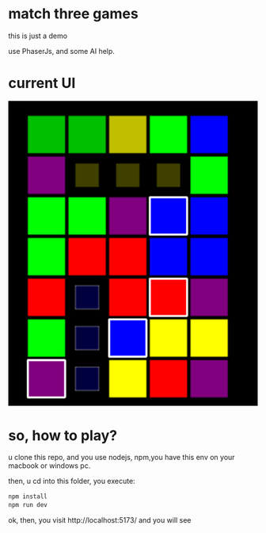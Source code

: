 
# match three games

this is just a demo

use PhaserJs, and some AI help.


# current UI
 

![alt text](/assets/image.png)

# so, how to play?

u clone this repo, and you use nodejs, npm,you have this env on your macbook or windows pc. 

then, u cd into this folder, you execute: 

```java
npm install
npm run dev 
```

ok, then, you visit http://localhost:5173/  and you will see
